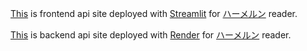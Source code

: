 [This](https://hameln-api.streamlit.app/) is frontend api site deployed with [Streamlit](https://streamlit.com/) for [ハーメルン](https://syosetu.org/) reader.

[This](https://hameln-api.onrender.com/docs) is backend api site deployed with [Render](https://render.com/) for [ハーメルン](https://syosetu.org/) reader.
